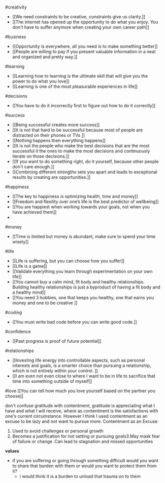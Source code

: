 
#creativity 
- [[We need constraints to be creative, constraints give us clarity.]]
- [[The internet has opened up the opportunity to do what you enjoy. You don't have to suffer anymore when creating your own career path]]

#business
- [[Opportunity is everywhere,  all you need is to make something better]]
- [[People are willing to pay if you present valuable information in a neat and organized and pretty way.]]


#learning
- [[Learning how to learning is the ultimate skill that will give you the power to do what you love]]
- [[Learning is one of the most pleasurable experiences in life]]

#decisions 
- [[You have to do it incorrectly first to figure out how to do it correctly]]

#success 
- [[Being successful creates more success]]
- [[It is not that hard to be successful because most of people are distracted on their phones or TVs ]]
- [[Nothing happens then everything happens]]
- [[It is not the people who make the best decisions that are the most successful it the ones to make the most decisions and continuously iterate on those decisions.]]  
- [[If you want to do something right, do it yourself, because other people don't care enough.]]
- [[Combining different strengths sets you apart and leads to exceptional results by creating are opportunities.]]

#happiness 
- [[The key to happiness is optimizing health, time and money]]
- [[Freedom and flexility over one’s life is the best predictor of wellbeing]]
- [[You are happiest when working towards your goals, not when you have achieved them]]
- 

#money 
- [[Time is limited but money is abundant, make sure to spend your time wisely]]

#life
- [[Life is suffering, but you can choose how you suffer]]
- [[Life is a game]]
- [[Validate everything you learn through experimentation on your own life]]
- [[You cannot buy a calm mind, fit body and healthy relationships. Building healthy relationships is just a byproduct of having a fit body and a healthy mind]]
- [[You need 3 hobbies, one that keeps you healthy, one that earns you money and one to be creative ]]

#coding
- [[You must write bad code before you can write good code.]]


#confidence
- [[Past progress is proof of future potential]]


#relationships 
- [[Investing life energy into controllable aspects, such as personal interests and goals, is a smarter choice than pursuing a relationship, which is not entirely within your control. ]]
- [[I am even not even close to where I want to be in life to sacrifice that time into something outside of myself]]

#love 
[[You can tell how much you love yourself based on the partner you choose]]



don't confuse gratitude with contentment, gratitude is appreciating what I have and what I will receive, where as contentment is the satisfactions with one's current circumstance. However I think I used contentment as an excuse to be lazy and not want to pursue more.
Contentment as an Excuse:
1. Used to avoid challenges or personal growth
2. Becomes a justification for not setting or pursuing goals3.May mask fear of failure or change .Can lead to stagnation and missed opportunities

**values**
- if you are suffering or going through something difficult would you want to share that burden with them or would you want to protect them from it?
	- i would think it is a burden to unload that trauma on to them


